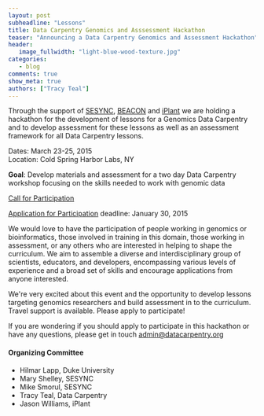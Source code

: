 ```yaml
---
layout: post
subheadline: "Lessons"
title: Data Carpentry Genomics and Asssessment Hackathon
teaser: "Announcing a Data Carpentry Genomics and Assessment Hackathon"
header:
   image_fullwidth: "light-blue-wood-texture.jpg"
categories:
   - blog
comments: true
show_meta: true
authors: ["Tracy Teal"]
---
```


Through the support of [SESYNC](https://www.sesync.org), [BEACON](http://beacon-center.org) and
[iPlant](http://www.iplantcollaborative.org) we are
holding a hackathon for the development of lessons for a Genomics Data Carpentry and to develop
assessment for these lessons as well as an assessment framework for all Data Carpentry lessons.

Dates: March 23-25, 2015  
Location: Cold Spring Harbor Labs, NY

**Goal**: Develop materials and assessment for a two day Data Carpentry workshop focusing on the skills needed to work with genomic data

[Call for Participation](http://goo.gl/iLvaP0)

[Application for Participation](http://goo.gl/dqmkwI)  deadline: January 30, 2015


We would love to have the participation of people working in genomics or bioinformatics, those involved in
training in this domain, those working in assessment, or any others who are interested in helping to shape the curriculum.
We aim to assemble a diverse and interdisciplinary group of scientists, educators, and developers, encompassing various
levels of experience and a broad set of skills and encourage applications from anyone interested.

We're very excited about this event and the opportunity to develop lessons targeting genomics researchers and build
assessment in to the curriculum. Travel support is available. Please apply to participate!

If you are wondering if you should apply to participate in this hackathon or have any questions, please get in touch
<admin@datacarpentry.org>


####

#### Organizing Committee
- Hilmar Lapp, Duke University
- Mary Shelley, SESYNC
- Mike Smorul, SESYNC
- Tracy Teal, Data Carpentry
- Jason Williams, iPlant
